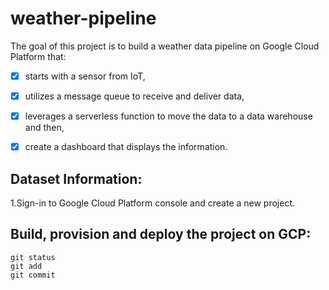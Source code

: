 # weather-pipeline

The goal of this project is to build a weather data pipeline on Google Cloud Platform that:
- [x] starts with a sensor from IoT, 
- [x] utilizes a message queue to receive and deliver data, 
- [x] leverages a serverless function to move the data to a data warehouse and then, 
- [x] create a dashboard that displays the information. 


## Dataset Information: 
1.Sign-in to Google Cloud Platform console and create a new project.


## Build, provision and deploy the project on GCP:



```
git status
git add
git commit
```
